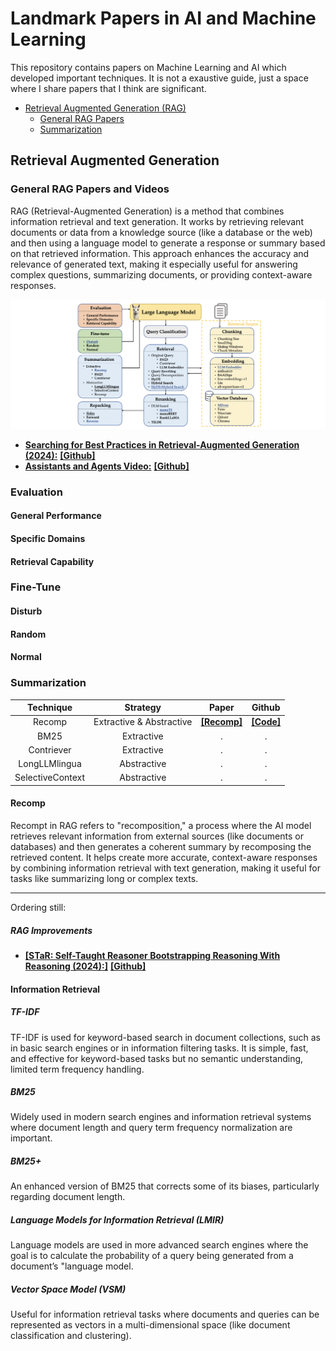 # Landmark Papers in AI and Machine Learning

This repository contains papers on Machine Learning and AI which developed important techniques. It is not a exaustive guide, just a space where I share papers that I think are significant.

- [Retrieval Augmented Generation (RAG)](#retrieval-augmented-generation)
    - [General RAG Papers](#general-rag-papers)
    - [Summarization](#summarization)
 
## Retrieval Augmented Generation

### General RAG Papers and Videos

RAG (Retrieval-Augmented Generation) is a method that combines information retrieval and text generation. It works by retrieving relevant documents or data from a knowledge source (like a database or the web) and then using a language model to generate a response or summary based on that retrieved information. This approach enhances the accuracy and relevance of generated text, making it especially useful for answering complex questions, summarizing documents, or providing context-aware responses.

![general rag](img/rag_practices_1.png)

- [**Searching for Best Practices in Retrieval-Augmented Generation (2024):**](https://arxiv.org/pdf/2407.01219) [**[Github]**](https://github.com/FudanDNN-NLP/RAG?tab=readme-ov-file)
- [**Assistants and Agents Video:**](https://vimeo.com/990334325/56b552bc7a) [**[Github]**](https://github.com/openai/build-hours/tree/main/2-assistants)

### Evaluation

#### General Performance
#### Specific Domains
#### Retrieval Capability

### Fine-Tune

#### Disturb
#### Random
#### Normal

### Summarization

| Technique | Strategy | Paper | Github |
| :--: | :--: | :--: | :--: |
| Recomp | Extractive & Abstractive | [**[Recomp]**](https://arxiv.org/abs/2310.04408) | [**[Code]**](https://github.com/carriex/recomp)
| BM25 | Extractive | . | . |
| Contriever | Extractive | . | . |
| LongLLMlingua | Abstractive | . | . |
| SelectiveContext | Abstractive | . | . |

#### Recomp

Recompt in RAG refers to "recomposition," a process where the AI model retrieves relevant information from external sources (like documents or databases) and then generates a coherent summary by recomposing the retrieved content. It helps create more accurate, context-aware responses by combining information retrieval with text generation, making it useful for tasks like summarizing long or complex texts.

------
Ordering still:

##### RAG Improvements
- [**[STaR: Self-Taught Reasoner Bootstrapping Reasoning With Reasoning (2024):]**](https://openreview.net/pdf?id=_3ELRdg2sgI) [**[Github]**](https://github.com/ezelikman/STaR)

#### Information Retrieval

##### TF-IDF

TF-IDF is used for keyword-based search in document collections, such as in basic search engines or in information filtering tasks. It is simple, fast, and effective for keyword-based tasks but	no semantic understanding, limited term frequency handling.

##### BM25

Widely used in modern search engines and information retrieval systems where document length and query term frequency normalization are important.

##### BM25+

An enhanced version of BM25 that corrects some of its biases, particularly regarding document length.

##### Language Models for Information Retrieval (LMIR)

Language models are used in more advanced search engines where the goal is to calculate the probability of a query being generated from a document’s "language model.

##### Vector Space Model (VSM)

Useful for information retrieval tasks where documents and queries can be represented as vectors in a multi-dimensional space (like document classification and clustering).

